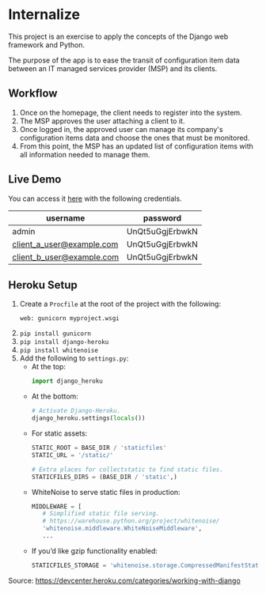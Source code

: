 # Internalize

This project is an exercise to apply the concepts of the Django web
framework and Python.

The purpose of the app is to ease the transit of configuration
item data between an IT managed services provider (MSP) and
its clients.

## Workflow

1. Once on the homepage, the client needs to register into the system.
2. The MSP approves the user attaching a client to it.
3. Once logged in, the approved user can manage its company's
   configuration items data and choose the ones that must be monitored.
4. From this point, the MSP has an updated list of configuration items
   with all information needed to manage them.


## Live Demo

You can access it [here](https://secure-forest-64714.herokuapp.com/cis/cis/0/) with the following credentials.

| username | password |
| -------- | -------- |
| admin | UnQt5uGgjErbwkN |
| client_a_user@example.com | UnQt5uGgjErbwkN |
| client_b_user@example.com | UnQt5uGgjErbwkN |

## Heroku Setup
1. Create a `Procfile` at the root of the project with the following:
    ```
    web: gunicorn myproject.wsgi
    ```
2. `pip install gunicorn`
3. `pip install django-heroku`
4. `pip install whitenoise`
5. Add the following to `settings.py`:
    - At the top:
      ```python
      import django_heroku
      ```
    - At the bottom:
      ```python
      # Activate Django-Heroku.
      django_heroku.settings(locals())
      ```
    - For static assets:
      ```python
      STATIC_ROOT = BASE_DIR / 'staticfiles'
      STATIC_URL = '/static/'

      # Extra places for collectstatic to find static files.
      STATICFILES_DIRS = (BASE_DIR / 'static',)
      ```
    - WhiteNoise to serve static files in production:
      ```python
      MIDDLEWARE = [
         # Simplified static file serving.
         # https://warehouse.python.org/project/whitenoise/
         'whitenoise.middleware.WhiteNoiseMiddleware',
         ...
      ```
    - If you’d like gzip functionality enabled:
      ```python
      STATICFILES_STORAGE = 'whitenoise.storage.CompressedManifestStaticFilesStorage'
      ```

Source: <https://devcenter.heroku.com/categories/working-with-django>